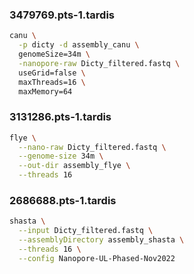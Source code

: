 ### 3479769.pts-1.tardis
```bash
canu \
  -p dicty -d assembly_canu \
  genomeSize=34m \
  -nanopore-raw Dicty_filtered.fastq \
  useGrid=false \
  maxThreads=16 \
  maxMemory=64
```
### 3131286.pts-1.tardis
```bash
flye \
  --nano-raw Dicty_filtered.fastq \
  --genome-size 34m \
  --out-dir assembly_flye \
  --threads 16
```

### 2686688.pts-1.tardis
```bash
shasta \
  --input Dicty_filtered.fastq \
  --assemblyDirectory assembly_shasta \
  --threads 16 \
  --config Nanopore-UL-Phased-Nov2022
```


